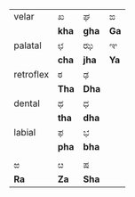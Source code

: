 |           |         |         |     |
|-----------|---------|---------|-----|
| velar     | ಖ       | ಘ       | ಙ   |
|| **kha**   | **gha** | **Ga**  |     |
| palatal   | ಛ       | ಝ       | ಞ   |
|| **cha**   | **jha** | **Ya**  |     |
| retroflex | ಠ       | ಢ       |     |
|| **Tha**   | **Dha** |         |     |
| dental    | ಥ       | ಧ       |     |
|| **tha**   | **dha** |         |     |
| labial    | ಫ       | ಭ       |     |
|| **pha**   | **bha** |         |     |
|           |         |         |     |
| ಱ         | ೞ       | ಷ       |     |
| **Ra**    | **Za**  | **Sha** |     |


